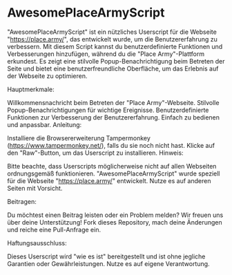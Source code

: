 # AwesomePlaceArmyScript



"AwesomePlaceArmyScript" ist ein nützliches Userscript für die Webseite "https://place.army/", das entwickelt wurde, um die Benutzererfahrung zu verbessern. Mit diesem Script kannst du benutzerdefinierte Funktionen und Verbesserungen hinzufügen, während du die "Place Army"-Plattform erkundest. Es zeigt eine stilvolle Popup-Benachrichtigung beim Betreten der Seite und bietet eine benutzerfreundliche Oberfläche, um das Erlebnis auf der Webseite zu optimieren.

Hauptmerkmale:

Willkommensnachricht beim Betreten der "Place Army"-Webseite.
Stilvolle Popup-Benachrichtigungen für wichtige Ereignisse.
Benutzerdefinierte Funktionen zur Verbesserung der Benutzererfahrung.
Einfach zu bedienen und anpassbar.
Anleitung:

Installiere die Browsererweiterung Tampermonkey (https://www.tampermonkey.net/), falls du sie noch nicht hast.
Klicke auf den "Raw"-Button, um das Userscript zu installieren.
Hinweis:

Bitte beachte, dass Userscripts möglicherweise nicht auf allen Webseiten ordnungsgemäß funktionieren. "AwesomePlaceArmyScript" wurde speziell für die Webseite "https://place.army/" entwickelt. Nutze es auf anderen Seiten mit Vorsicht.

Beitragen:

Du möchtest einen Beitrag leisten oder ein Problem melden? Wir freuen uns über deine Unterstützung! Fork dieses Repository, mach deine Änderungen und reiche eine Pull-Anfrage ein.

Haftungsausschluss:

Dieses Userscript wird "wie es ist" bereitgestellt und ist ohne jegliche Garantien oder Gewährleistungen. Nutze es auf eigene Verantwortung.
